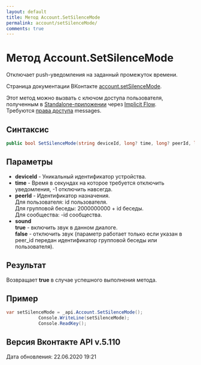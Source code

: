 ```yaml
---
layout: default
title: Метод Account.SetSilenceMode
permalink: account/setSilenceMode/
comments: true
---
```

# Метод Account.SetSilenceMode
Отключает push-уведомления на заданный промежуток времени.

Страница документации ВКонтакте [account.setSilenceMode](https://vk.com/dev/account.setSilenceMode).

Этот метод можно вызвать с ключом доступа пользователя, полученным в [Standalone-приложении](https://vk.com/dev/standalone) через [Implicit Flow](https://vk.com/dev/implicit_flow_user).  
Требуются [права доступа](https://vk.com/dev/permissions) messages.

## Синтаксис
``` csharp
public bool SetSilenceMode(string deviceId, long? time, long? peerId, long? sound)
```

## Параметры
+ **deviceId** - Уникальный идентификатор устройства.
+ **time** - Время в секундах на которое требуется отключить уведомления, -1 отключить навсегда.
+ **peerId** - Идентификатор назначения.    
Для пользователя: id пользователя.   
Для групповой беседы: 2000000000 + id беседы.   
Для сообщества: -id сообщества.   
+ **sound**  
**true** - включить звук в данном диалоге.   
**false** - отключить звук (параметр работает только если указан в peer_id передан идентификатор групповой беседы или пользователя).

## Результат
Возвращает **true** в случае успешного выполнения метода.

## Пример
``` csharp
var setSilenceMode = _api.Account.SetSilenceMode();
            Console.WriteLine(setSilenceMode);
            Console.ReadKey();
```

## Версия Вконтакте API v.5.110
Дата обновления: 22.06.2020 19:21
